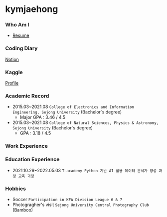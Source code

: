 # kymjaehong

### Who Am I
- [Resume](https://innate-sweatshirt-264.notion.site/bebfdb4171c64f7ab1cdb2cdf28197a7)

### Coding Diary
[Notion](https://innate-sweatshirt-264.notion.site/bb047926a48c4e98aa7b41be39b667d2)

### Kaggle
[Profile](https://www.kaggle.com/jaehonggym)

### Academic Record
- 2015.03~2021.08 `College of Electronics and Information Engineering, Sejong University` (Bachelor`s degree)
    - Major GPA : 3.46 / 4.5
- 2015.03~2021.08 `College of Natural Sciences, Physics & Astronomy, Sejong University` (Bachelor`s degree)
    - GPA : 3.18 / 4.5

### Work Experience

### Education Experience
- 2021.10.29~2022.05.03 `T-academy Python 기반 AI 활용 데이터 분석가 양성 과정 교육 과정`

### Hobbies
- Soccer `Participation in KFA Division League 6 & 7`
- Photogragher's visit `Sejong University Central Photography Club` (Bamboo)  
